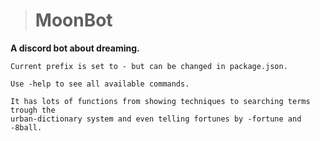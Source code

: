 > # MoonBot
**A discord bot about dreaming.**

``Current prefix is set to - but can be changed in package.json.``

``Use -help to see all available commands.``

```
It has lots of functions from showing techniques to searching terms trough the 
urban-dictionary system and even telling fortunes by -fortune and -8ball.
```
